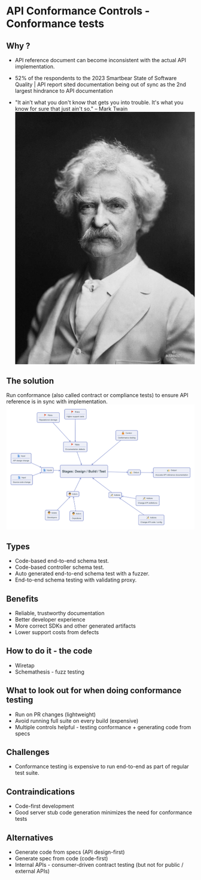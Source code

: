 # API Conformance Controls - Conformance tests


## Why ?

- API reference document can become inconsistent with the actual API implementation.

- 52% of the respondents to the 2023 Smartbear State of Software Quality | API report
  sited documentation being out of sync as the 2nd largest hindrance to API documentation

-  "It ain’t what you don't know that gets you into trouble. It's what you know for sure that just ain't so." – Mark Twain
![Mark Twain](mark-twain.png)


## The solution
Run conformance (also called contract or compliance tests) to ensure API reference is in sync with implementation.
![Conformance control](./conformance_checks.png)

## Types
- Code-based end-to-end schema test.
- Code-based controller schema test.
- Auto generated end-to-end schema test with a fuzzer.
- End-to-end schema testing with validating proxy.

## Benefits
- Reliable, trustworthy documentation 
- Better developer experience 
- More correct SDKs and other generated artifacts
- Lower support costs from defects

## How to do it - the code
- Wiretap
- Schemathesis - fuzz testing

## What to look out for when doing conformance testing
- Run on PR changes (lightweight)
- Avoid running full suite on every build (expensive)
- Multiple controls helpful - testing conformance + generating code from specs 

## Challenges
- Conformance testing is expensive to run end-to-end as part of regular test suite.

## Contraindications
- Code-first development
- Good server stub code generation minimizes the need for conformance tests

## Alternatives
- Generate code from specs (API design-first)
- Generate spec from code (code-first)
- Internal APIs - consumer-driven contract testing (but not for public / external APIs)
